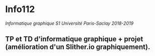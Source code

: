 # Info112
*Informatique graphique S1 Université Paris-Saclay 2018-2019*

## TP et TD d'informatique graphique + projet (amélioration d'un Slither.io graphiquement).
